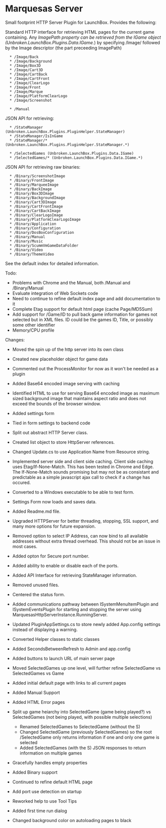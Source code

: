 # Marquesas Server
Small footprint HTTP Server Plugin for LaunchBox. Provides the following:

   Standard HTTP interface for retrieving HTML pages for the current game containing.
   Any *ImagePath property can be retrieved from the IGame object (Unbroken.LaunchBox.Plugins.Data.IGame.*)
   by specifying /Image/ followed by the Image descriptor (the part preceeding ImagePath)

   	  * /Image/Back
      * /Image/Background
      * /Image/Box3D
      * /Image/Cart3D
      * /Image/CartBack
      * /Image/CartFront
      * /Image/ClearLogo
      * /Image/Front
      * /Image/Marque
      * /Image/PlatformClearLogo
      * /Image/Screenshot

	  * /Manual

   JSON API for retrieving:

      * /StateManager (Unbroken.LaunchBox.Plugins.PluginHelper.StateManager)
	  * /StateManager/IsInGame
	  * /StateManager/* (Unbroken.LaunchBox.Plugins.PluginHelper.StateManager.*)

	  * /SelectedGames (Unbroken.LaunchBox.Plugins.Data.IGame)
	  * /SelectedGames/* (Unbroken.LaunchBox.Plugins.Data.IGame.*)
	  
   JSON API for retrieving raw binaries:

	  * /Binary/ScreenshotImage
	  * /Binary/FrontImage
	  * /Binary/MarqueeImage
	  * /Binary/BackImage
	  * /Binary/Box3DImage
	  * /Binary/BackgroundImage
	  * /Binary/Cart3DImage
	  * /Binary/CartFrontImage
	  * /Binary/CartBackImage
	  * /Binary/ClearLogoImage
	  * /Binary/PlatformClearLogoImage
	  * /Binary/Application
	  * /Binary/Configuration
	  * /Binary/DosBoxConfiguration
	  * /Binary/Manual
	  * /Binary/Music
	  * /Binary/ScummVmGameDataFolder
	  * /Binary/Video
	  * /Binary/ThemeVideo

 See the default index for detailed information.


Todo:
* Problems with Chrome and the Manual, both /Manual and /Binary/Manual
* Evaluate integration of Web Sockets code
* Need to continue to refine default index page and add documentation to it
* Complete Etag support for default html page (cache Page/MD5Sum)
* Add support for /Game/ID to pull back game information for games not selected but in XML files.
  ID could be the games ID, Title, or possibly some other identifier
* Memory/CPU profile

Changes:
* Moved the spin up of the http server into its own class
* Created new placeholder object for game data
* Commented out the ProcessMonitor for now as it won't be needed as a plugin
* Added Base64 encoded image serving with caching
* Identified HTML to use for serving Base64 encoded image as maximum sized
  background image that maintains aspect ratio and does not exceed the
  bounds of the browser window.

* Added settings form

* Tied in form settings to backend code
* Split out abstract HTTP Server class.
* Created list object to store HttpServer references.
* Changed Update.cs to use Application Name from Resource string.

* Implemented server side and client side caching. Client side caching uses 
  Etag/If-None-Match. This has been tested in Chrome and Edge. The If-None-Match
  sounds promising but may not be as consistant and predictable as a simple 
  javascript ajax call to check if a change has occured.
* Converted to a Windows executable to be able to test form.
* Settings Form now loads and saves data.
* Added Readme.md file.

* Upgraded HTTPServer for better threading, stopping, SSL support, and many more options for future expansion.
* Removed option to select IP Address, can now bind to all available addresses without extra thread overhead.
  This should not be an issue in most cases.
* Added opton for Secure port number.
* Added ability to enable or disable each of the ports.

* Added API Interface for retrieving StateManager information.
* Removed unused files.
* Centered the status form.
* Added communications pathway between ISystemMenuItemPlugin and ISystemEventsPlugin for starting and 
  stopping the server using MarquesasHttpServerInstance.RunningServer.
* Updated PluginAppSettings.cs to store newly added App.config settings instead of displaying a warning.

* Converted Helper classes to static classes
* Added SecondsBetweenRefresh to Admin and app.config
* Added buttons to launch URL of main server page
* Moved SelectedGames up one level, will further refine SelectedGame vs SelectedGames vs Game
* Added initial default page with links to all current pages

* Added Manual Support
* Added HTML Error pages
* Split up game heiarchy into SelectedGame (game being played?) vs SelectedGames (not being played, with possible multiple selections)
   * Renamed SelectedGames to SelectedGame (without the S)
   * Changed SelectedGame (previously SelectedGames) so the root /SelectedGame only returns information if one and only one game is selected
   * Added SelectedGames (with the S) JSON responses to return information on multiple games
* Gracefully handles empty properties
* Added Binary support
* Continued to refine default HTML page

* Add port use detection on startup
* Reworked help to use Tool Tips
* Added first time run dialog
* Changed background color on autoloading pages to black